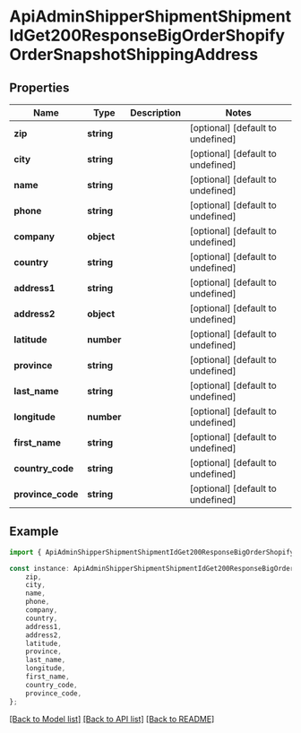 # ApiAdminShipperShipmentShipmentIdGet200ResponseBigOrderShopifyOrderSnapshotShippingAddress


## Properties

Name | Type | Description | Notes
------------ | ------------- | ------------- | -------------
**zip** | **string** |  | [optional] [default to undefined]
**city** | **string** |  | [optional] [default to undefined]
**name** | **string** |  | [optional] [default to undefined]
**phone** | **string** |  | [optional] [default to undefined]
**company** | **object** |  | [optional] [default to undefined]
**country** | **string** |  | [optional] [default to undefined]
**address1** | **string** |  | [optional] [default to undefined]
**address2** | **object** |  | [optional] [default to undefined]
**latitude** | **number** |  | [optional] [default to undefined]
**province** | **string** |  | [optional] [default to undefined]
**last_name** | **string** |  | [optional] [default to undefined]
**longitude** | **number** |  | [optional] [default to undefined]
**first_name** | **string** |  | [optional] [default to undefined]
**country_code** | **string** |  | [optional] [default to undefined]
**province_code** | **string** |  | [optional] [default to undefined]

## Example

```typescript
import { ApiAdminShipperShipmentShipmentIdGet200ResponseBigOrderShopifyOrderSnapshotShippingAddress } from '@heavygee/arda-api-sdk';

const instance: ApiAdminShipperShipmentShipmentIdGet200ResponseBigOrderShopifyOrderSnapshotShippingAddress = {
    zip,
    city,
    name,
    phone,
    company,
    country,
    address1,
    address2,
    latitude,
    province,
    last_name,
    longitude,
    first_name,
    country_code,
    province_code,
};
```

[[Back to Model list]](../README.md#documentation-for-models) [[Back to API list]](../README.md#documentation-for-api-endpoints) [[Back to README]](../README.md)
